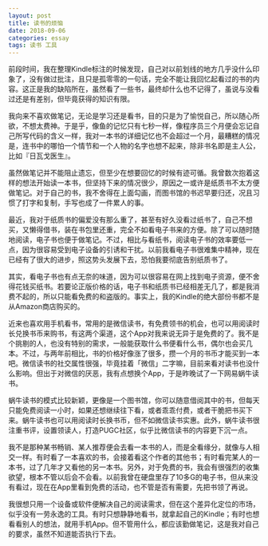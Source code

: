 ```yaml
---
layout: post
title: 读书的烦恼
date: 2018-09-06
categories: essay
tags: 读书 工具
---
```

前段时间，我在整理Kindle标注的时候发现，自己对以前划线的地方几乎没什么印象了，没有做过批注，且只是孤零零的一句话，完全不能让我回忆起看过的书的内容。这正是我的缺陷所在，虽然看了一些书，最终却什么也不记得了，虽说与没看过还是有差别，但毕竟获得的知识有限。

我向来不喜欢做笔记，无论是学习还是看书，目的只是为了愉悦自己，所以随心所欲，不想太费神。于是乎，像鱼的记忆只有七秒一样，像程序员三个月便会忘记自己所写代码的含义一样，我对一本书的详细记忆也不会超过一个月，最糟糕的情况是，连书中的哪怕一个情节和一个人物的名字也想不起来，除非书名即是主人公，比如『日瓦戈医生』。

虽然做笔记并不能阻止遗忘，但至少在想要回忆的时候有迹可循。我曾数次抱着这样的想法开始读一本书，但坚持下来的情况很少，原因之一或许是纸质书不太方便做笔记。对于自己的书，我不舍得在上面勾画，而图书馆的书迟早要归还，况且习惯了打字和复制，手写也成了一件累人的事。

最近，我对于纸质书的偏爱没有那么重了，甚至有好久没看过纸书了，自己不想买，又懒得借书，装在书包里还重，完全不如看电子书来的方便。除了可以随时随地阅读，电子书也便于做笔记。不过，相比与看纸书，阅读电子书的效率要低一点，因为很容易受到电子设备的引诱和干扰。以前我看电子书很难集中精神，现在已经有了很大的进步，照这势头发展下去，恐怕我要彻底告别纸质书了。

其实，看电子书也有点无奈的味道，因为可以很容易在网上找到电子资源，便不舍得花钱买纸书。若要论正版价格的话，电子书和纸质书已经相差无几了，都是我消费不起的，所以只能看免费的和盗版的。事实上，我的Kindle的绝大部份书都不是从Amazon商店购买的。

近来也喜欢用手机看书，常用的是微信读书，有免费领书的机会，也可以用阅读时长兑换书币来购书，有这两个渠道，这个App对我来说无异于是免费的了。我不是个挑剔的人，也没有特别的需求，一般能获取什么书便看什么书，偶尔也会买几本。不过，与两年前相比，书的价格好像涨了很多，攒一个月的书币才能买到一本吧。微信读书的社交属性很强，毕竟挂着「微信」二字嘛，目前来看对读书也没什么影响。但出于对微信的厌恶，我有点想换个App，于是昨晚试了一下网易蜗牛读书。

蜗牛读书的模式比较新颖，更像是一个图书馆，你可以随意借阅其中的书，但每天只能免费阅读一小时，如果还想继续往下看，或者乖乖付费，或者干脆把书买下来。蜗牛读书也可以用阅读时长换书币，但不如微信读书实惠。此外，蜗牛读书很注重书评，设置领读人，打造PUGC社区，似乎比微信读书的内容更下沉一点。

我不是那种某书畅销、某人推荐便会去看一本书的人，而是全看缘分，就像与人相交一样。有时看了一本喜欢的书，会接着看这个作者的其他书；有时看完某人的一本书，过了几年才又看他的另一本书。另外，对于免费的书，我会有很强烈的收集欲望，根本不管以后会不会看。以前我曾在硬盘里存了10多G的电子书，但从来没有看过，现在在App里看到免费的活动，也不管是否有需要，先把书领了再说。

我很想只用一个设备或软件便解决自己的阅读需求，但在这个差异化定位的市场，似乎没有一劳永逸的工具。有时只想静静地看书，就拿起自己的Kindle；有时也想看看别人的想法，就用手机App。但不管用什么，都应该勤做笔记，这是我对自己的要求，虽然不知道能否执行下去。
